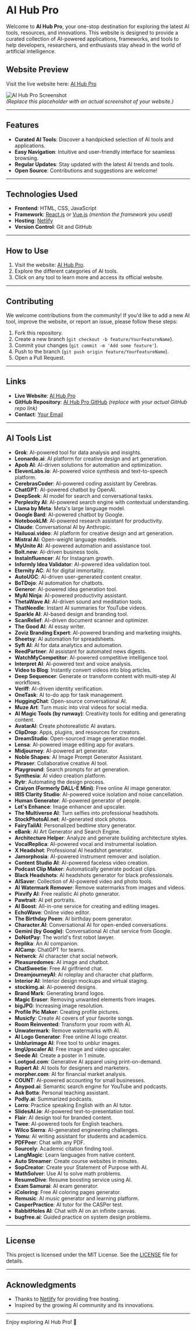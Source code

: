 # AI Hub Pro

Welcome to **AI Hub Pro**, your one-stop destination for exploring the latest AI tools, resources, and innovations. This website is designed to provide a curated collection of AI-powered applications, frameworks, and tools to help developers, researchers, and enthusiasts stay ahead in the world of artificial intelligence.

## Website Preview

Visit the live website here: [AI Hub Pro](https://aihubpro.netlify.app/)

![AI Hub Pro Screenshot](https://via.placeholder.com/1200x600.png?text=AI+Hub+Pro+Screenshot)  
*(Replace this placeholder with an actual screenshot of your website.)*

---

## Features

- **Curated AI Tools**: Discover a handpicked selection of AI tools and applications.
- **Easy Navigation**: Intuitive and user-friendly interface for seamless browsing.
- **Regular Updates**: Stay updated with the latest AI trends and tools.
- **Open Source**: Contributions and suggestions are welcome!

---

## Technologies Used

- **Frontend**: HTML, CSS, JavaScript
- **Framework**: [React.js](https://reactjs.org/) or [Vue.js](https://vuejs.org/) *(mention the framework you used)*
- **Hosting**: [Netlify](https://www.netlify.com/)
- **Version Control**: Git and GitHub

---

## How to Use

1. Visit the website: [AI Hub Pro](https://aihubpro.netlify.app/).
2. Explore the different categories of AI tools.
3. Click on any tool to learn more and access its official website.

---

## Contributing

We welcome contributions from the community! If you'd like to add a new AI tool, improve the website, or report an issue, please follow these steps:

1. Fork this repository.
2. Create a new branch (`git checkout -b feature/YourFeatureName`).
3. Commit your changes (`git commit -m 'Add some feature'`).
4. Push to the branch (`git push origin feature/YourFeatureName`).
5. Open a Pull Request.

---

## Links

- **Live Website**: [AI Hub Pro](https://aihubpro.netlify.app/)
- **GitHub Repository**: [AI Hub Pro GitHub](https://github.com/your-username/aihubpro) *(replace with your actual GitHub repo link)*
- **Contact**: [Your Email](mailto:youremail@example.com)

---

## AI Tools List

- **Grok**: AI-powered tool for data analysis and insights.
- **Leonardo.ai**: AI platform for creative design and art generation.
- **Apob AI**: AI-driven solutions for automation and optimization.
- **ElevenLabs.io**: AI-powered voice synthesis and text-to-speech platform.
- **CerebrasCoder**: AI-powered coding assistant by Cerebras.
- **ChatGPT**: AI-powered chatbot by OpenAI.
- **DeepSeek**: AI model for search and conversational tasks.
- **Perplexity AI**: AI-powered search engine with contextual understanding.
- **Llama by Meta**: Meta's large language model.
- **Google Bard**: AI-powered chatbot by Google.
- **NotebookLM**: AI-powered research assistant for productivity.
- **Claude**: Conversational AI by Anthropic.
- **Hailuoai.video**: AI platform for creative design and art generation.
- **Mistral AI**: Open-weight language models.
- **MyUnite AI**: AI-powered automation and assistance tool.
- **Bolt.new**: AI-driven business tools.
- **InstaInfluencer**: AI for Instagram growth.
- **Informly Idea Validator**: AI-powered idea validation tool.
- **Eternity AC**: AI for digital immortality.
- **AutoUGC**: AI-driven user-generated content creator.
- **BoTDojo**: AI automation for chatbots.
- **Generor**: AI-powered idea generation tool.
- **MyAI Ninja**: AI-powered productivity assistant.
- **ThetaWave AI**: AI-driven sound and meditation tools.
- **ThatNeedle**: Instant AI summaries for YouTube videos.
- **Sparkle AI**: AI-based design and branding tool.
- **ScanRelief**: AI-driven document scanner and optimizer.
- **The Good AI**: AI essay writer.
- **Zoviz Branding Expert**: AI-powered branding and marketing insights.
- **Sheetsy**: AI automation for spreadsheets.
- **Syft AI**: AI for data analytics and automation.
- **ReedPartner**: AI assistant for automated news digests.
- **WatchMyCompetitor**: AI-powered competitive intelligence tool.
- **Interpret AI**: AI-powered text and voice analysis.
- **Video to Blog**: Instantly convert videos into blog articles.
- **Deep Sequencer**: Generate or transform content with multi-step AI workflows.
- **Veriff**: AI-driven identity verification.
- **OneTask**: AI to-do app for task management.
- **HuggingChat**: Open-source conversational AI.
- **Muze Art**: Turn music into viral videos for social media.
- **AI Magic Tools (by runway)**: Creativity tools for editing and generating content.
- **AvatarAI**: Create photorealistic AI avatars.
- **ClipDrop**: Apps, plugins, and resources for creators.
- **DreamStudio**: Open-sourced image generation model.
- **Lensa**: AI-powered image editing app for avatars.
- **Midjourney**: AI-powered art generator.
- **Noble Shapes**: AI Image Prompt Generator Assistant.
- **Phraser**: Collaborative creative AI tool.
- **Playground**: Search prompts for art generation.
- **Synthesia**: AI video creation platform.
- **Rytr**: Automating the design process.
- **Craiyon (Formerly DALL-E Mini)**: Free online AI image generator.
- **IRIS Clarity Studio**: AI-powered voice isolation and noise cancellation.
- **Human Generator**: AI-powered generator of people.
- **Let's Enhance**: Image enhancer and upscaler.
- **The Multiverse AI**: Turn selfies into professional headshots.
- **StockPhotoAI.net**: AI-generated stock photos.
- **FairyTailAI**: Personalized bedtime story generator.
- **eBank**: AI Art Generator and Search Engine.
- **Architecture Helper**: Analyze and generate building architecture styles.
- **VocalReplica**: AI-powered vocal and instrumental isolation.
- **X Headshot**: Professional AI headshot generator.
- **Jamorphosia**: AI-powered instrument remover and isolation.
- **Content Studio AI**: AI-powered faceless video creation.
- **Podcast Clip Maker**: Automatically generate podcast clips.
- **Black Headshots**: AI headshots generator for black professionals.
- **AISaver**: Collection of AI-powered video and photo tools.
- **AI Watermark Remover**: Remove watermarks from images and videos.
- **Pixvify AI**: Free realistic AI photo generator.
- **Pawtrait**: AI pet portraits.
- **AI Boost**: All-in-one service for creating and editing images.
- **EchoWave**: Online video editor.
- **The Birthday Poem**: AI birthday poem generator.
- **Character.AI**: Conversational AI for open-ended conversations.
- **Gemini (by Google)**: Conversational AI chat service from Google.
- **DoNotPay**: The world's first robot lawyer.
- **Replika**: An AI companion.
- **AICamp**: ChatGPT for teams.
- **Netwrck**: AI character chat social network.
- **Pleasuredomes**: AI image and chatbot.
- **ChatSweetie**: Free AI girlfriend chat.
- **DreamjourneyAI**: AI roleplay and character chat platform.
- **Interior AI**: Interior design mockups and virtual staging.
- **stockimg.ai**: AI-powered designs.
- **Brand Mark**: Generating brand logos.
- **Magic Eraser**: Removing unwanted elements from images.
- **bigJPG**: Increasing image resolution.
- **Profile Pic Maker**: Creating profile pictures.
- **Musicfy**: Create AI covers of your favorite songs.
- **Room Reinvented**: Transform your room with AI.
- **Unwatermark**: Remove watermarks with AI.
- **AI Logo Generator**: Free online AI logo creator.
- **Unblurimage AI**: Free tool to unblur images.
- **ImgUpscaler AI**: Free image and video upscaler.
- **Seede AI**: Create a poster in 1 minute.
- **Lootgod.com**: Generative AI apparel using print-on-demand.
- **Rupert AI**: AI tools for designers and marketers.
- **morpher.com**: AI for financial market analysis.
- **COUNT**: AI-powered accounting for small businesses.
- **Anypod.ai**: Semantic search engine for YouTube and podcasts.
- **Ask Botta**: Personal teaching assistant.
- **Podly.ai**: Summarized podcasts.
- **Lorro**: Practice speaking English with an AI tutor.
- **SlidesAI.io**: AI-powered text-to-presentation tool.
- **Flair**: AI design tool for branded content.
- **Twee**: AI-powered tools for English teachers.
- **Wilco Sierra**: AI-generated engineering challenges.
- **Yomu**: AI writing assistant for students and academics.
- **PDFPeer**: Chat with any PDF.
- **Sourcely**: Academic citation finding tool.
- **LangMagic**: Learn languages from native content.
- **Auto Streamer**: Create course websites in minutes.
- **SopCreator**: Create your Statement of Purpose with AI.
- **MathSolver**: Use AI to solve math problems.
- **ResumeDive**: Resume boosting service using AI.
- **Exam Samurai**: AI exam generator.
- **iColoring**: Free AI coloring pages generator.
- **Remusic**: AI music generator and learning platform.
- **CasperPractice**: AI tutor for the CASPer test.
- **RabbitHoles AI**: Chat with AI on an infinite canvas.
- **bugfree.ai**: Guided practice on system design problems.

---

## License

This project is licensed under the MIT License. See the [LICENSE](LICENSE) file for details.

---

## Acknowledgments

- Thanks to [Netlify](https://www.netlify.com/) for providing free hosting.
- Inspired by the growing AI community and its innovations.

---

Enjoy exploring AI Hub Pro! 🚀
